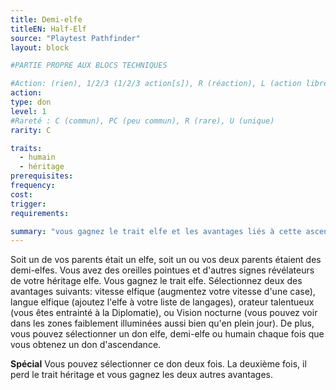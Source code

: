 ```yaml
---
title: Demi-elfe
titleEN: Half-Elf
source: "Playtest Pathfinder"
layout: block

#PARTIE PROPRE AUX BLOCS TECHNIQUES

#Action: (rien), 1/2/3 (1/2/3 action[s]), R (réaction), L (action libre)
action: 
type: don
level: 1
#Rareté : C (commun), PC (peu commun), R (rare), U (unique)
rarity: C

traits:
  - humain
  - héritage
prerequisites: 
frequency:
cost:
trigger:
requirements:

summary: "vous gagnez le trait elfe et les avantages liés à cette ascendance"
---
```


Soit un de vos parents était un elfe, soit un ou vos deux parents étaient des demi-elfes. Vous avez des oreilles pointues et d'autres signes révélateurs de votre héritage elfe. Vous gagnez le trait elfe. Sélectionnez deux des avantages suivants: vitesse elfique (augmentez votre vitesse d'une case), langue elfique (ajoutez l'elfe à votre liste de langages), orateur talentueux (vous êtes entrainté à la Diplomatie), ou Vision nocturne (vous pouvez voir dans les zones faiblement illuminées aussi bien qu'en plein jour). De plus, vous pouvez sélectionner un don elfe, demi-elfe ou humain chaque fois que vous obtenez un don d'ascendance.

**Spécial** Vous pouvez sélectionner ce don deux fois. La deuxième fois, il perd le trait héritage et vous gagnez les deux autres avantages.